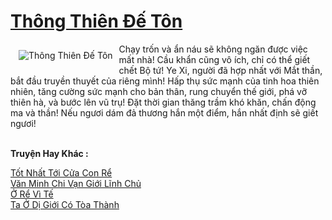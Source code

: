<a href="https://truyenwiki.net/thong-thien-de-ton.36288/" title="Thông Thiên Đế Tôn"><h1>Thông Thiên Đế Tôn</h1></a><div style="display:table"><img align="right" style="float: left; padding: 10px;" src="https://truyenwiki.net/a/img/str/src/36288.jpg" alt="Thông Thiên Đế Tôn">Chạy trốn và ẩn náu sẽ không ngăn được việc mất nhà! Cầu khẩn cũng vô ích, chỉ có thể giết chết Bộ tứ! Ye Xi, người đã hợp nhất với Mắt thần, bắt đầu truyền thuyết của riêng mình! Hấp thụ sức mạnh của tinh hoa thiên nhiên, tăng cường sức mạnh cho bản thân, rung chuyển thế giới, phá vỡ thiên hà, và bước lên vũ trụ! Đặt thời gian thăng trầm khó khăn, chấn động ma và thần! Nếu ngươi dám đả thương hắn một điểm, hắn nhất định sẽ giết ngươi!</div><p><br><b>Truyện Hay Khác :</b></p><a href="https://truyenwiki.net/tot-nhat-toi-cua-con-re.35469/" alt="Tốt Nhất Tới Cửa Con Rể">Tốt Nhất Tới Cửa Con Rể</a><br/><a href="https://sangtacviet.wordpress.com/2020/10/22/van-minh-chi-van-gioi-linh-chu/" alt="Văn Minh Chi Vạn Giới Lĩnh Chủ">Văn Minh Chi Vạn Giới Lĩnh Chủ</a><br/><a href="https://github.com/nownovels/topcv/tree/master/truyenhay/35687" alt="Ở Rể Vì Tế">Ở Rể Vì Tế</a><br/><a href="https://github.com/nownovels/topcv/tree/master/truyenhay/36797" alt="Ta Ở Dị Giới Có Tòa Thành">Ta Ở Dị Giới Có Tòa Thành</a><br/>